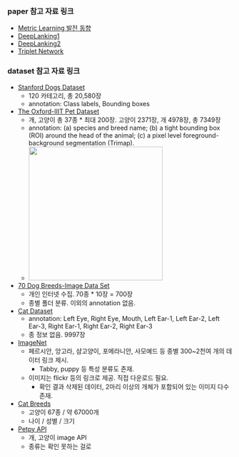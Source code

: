 ### paper 참고 자료 링크

- [Metric Learning 발전 동향](https://blog.est.ai/2020/02/%EB%A9%94%ED%8A%B8%EB%A6%AD%EB%9F%AC%EB%8B%9D-%EA%B8%B0%EB%B0%98-%EC%95%88%EA%B2%BD-%EA%B2%80%EC%83%89-%EC%84%9C%EB%B9%84%EC%8A%A4-%EA%B0%9C%EB%B0%9C%EA%B8%B02/)
- [DeepLanking1](https://umbum.dev/262)
- [DeepLanking2](https://you359.github.io/meta%20learning/DeepRanking/)
- [Triplet Network](https://m.blog.naver.com/PostView.nhn?blogId=4u_olion&logNo=221478534498&proxyReferer=https:%2F%2Fwww.google.com%2F)



### dataset 참고 자료 링크
- [Stanford Dogs Dataset](http://vision.stanford.edu/aditya86/ImageNetDogs/main.html)
  - 120 카테고리, 총 20,580장
  - annotation: Class labels, Bounding boxes
- [The Oxford-IIIT Pet Dataset](https://www.robots.ox.ac.uk/~vgg/data/pets/)
  - 개, 고양이 총 37종 * 최대 200장. 고양이 2371장, 개 4978장, 총 7349장
  - annotation: (a) species and breed name; (b) a tight bounding box (ROI) around the head of the animal; (c) a pixel level foreground-background segmentation (Trimap).
  - <img src="https://www.robots.ox.ac.uk/~vgg/data/pets/pet_annotations.jpg" width="300">
- [70 Dog Breeds-Image Data Set](https://www.kaggle.com/gpiosenka/70-dog-breedsimage-data-set?)
  - 개인 인터넷 수집. 70종 * 10장 = 700장
  - 종별 폴더 분류. 이외의 annotation 없음.
- [Cat Dataset](https://www.kaggle.com/crawford/cat-dataset)
  - annotation: Left Eye, Right Eye, Mouth, Left Ear-1, Left Ear-2, Left Ear-3, Right Ear-1, Right Ear-2, Right Ear-3
  - 종 정보 없음. 9997장
- [ImageNet](http://image-net.org/synset?wnid=n02121808)
  - 페르시안, 앙고라, 샴고양이, 포메라니안, 사모예드 등 종별 300~2천여 개의 데이터 링크 제시.
    - Tabby, puppy 등 특성 분류도 존재.
  - 이미지는 flickr 등의 링크로 제공. 직접 다운로드 필요.
    - 확인 결과 삭제된 데이터, 2마리 이상의 개체가 포함되어 있는 이미지 다수 존재.
- [Cat Breeds](https://www.kaggle.com/ma7555/cat-breeds-dataset?)
  - 고양이 67종 / 약 67000개
  - 나이 / 성별 / 크기
- [Petpy API](https://github.com/aschleg/petpy)
  - 개, 고양이 image API
  - 종류는 확인 못하는 걸로 

